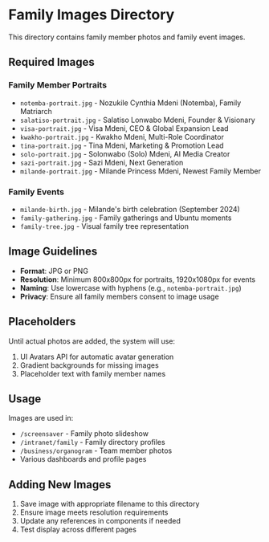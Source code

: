 # Family Images Directory

This directory contains family member photos and family event images.

## Required Images

### Family Member Portraits
- `notemba-portrait.jpg` - Nozukile Cynthia Mdeni (Notemba), Family Matriarch
- `salatiso-portrait.jpg` - Salatiso Lonwabo Mdeni, Founder & Visionary
- `visa-portrait.jpg` - Visa Mdeni, CEO & Global Expansion Lead
- `kwakho-portrait.jpg` - Kwakho Mdeni, Multi-Role Coordinator
- `tina-portrait.jpg` - Tina Mdeni, Marketing & Promotion Lead
- `solo-portrait.jpg` - Solonwabo (Solo) Mdeni, AI Media Creator
- `sazi-portrait.jpg` - Sazi Mdeni, Next Generation
- `milande-portrait.jpg` - Milande Princess Mdeni, Newest Family Member

### Family Events
- `milande-birth.jpg` - Milande's birth celebration (September 2024)
- `family-gathering.jpg` - Family gatherings and Ubuntu moments
- `family-tree.jpg` - Visual family tree representation

## Image Guidelines

- **Format**: JPG or PNG
- **Resolution**: Minimum 800x800px for portraits, 1920x1080px for events
- **Naming**: Use lowercase with hyphens (e.g., `notemba-portrait.jpg`)
- **Privacy**: Ensure all family members consent to image usage

## Placeholders

Until actual photos are added, the system will use:
1. UI Avatars API for automatic avatar generation
2. Gradient backgrounds for missing images
3. Placeholder text with family member names

## Usage

Images are used in:
- `/screensaver` - Family photo slideshow
- `/intranet/family` - Family directory profiles  
- `/business/organogram` - Team member photos
- Various dashboards and profile pages

## Adding New Images

1. Save image with appropriate filename to this directory
2. Ensure image meets resolution requirements
3. Update any references in components if needed
4. Test display across different pages
